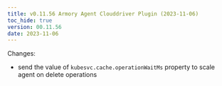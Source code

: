 ```yaml
---
title: v0.11.56 Armory Agent Clouddriver Plugin (2023-11-06)
toc_hide: true
version: 00.11.56
date: 2023-11-06
---
```


Changes:
- send the value of `kubesvc.cache.operationWaitMs` property to scale agent on delete operations
